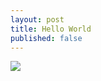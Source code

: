 ```yaml
---
layout: post
title: Hello World
published: false
---
```


![]({{site.baseurl}}/images/Cdigital.jpg)
